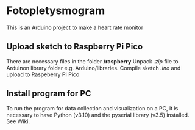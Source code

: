 # Fotopletysmogram
This is an Arduino project to make a heart rate monitor

## Upload sketch to Raspberry Pi Pico

There are necessary files in the folder **/raspberry**
Unpack *.zip* file to Arduinon library folder e.g. Arduino/libraries.
Compile  sketch *.ino* and upload to Raspeberry Pi Pico

## Install program for PC

To run the program for data collection and visualization on a PC, it is necessary to have Python (v3.10) and the pyserial library (v3.5) installed.
See Wiki.
